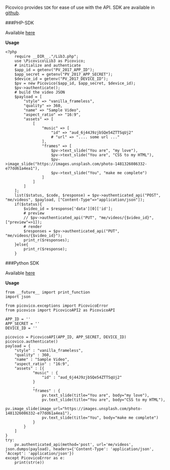 Picovico provides `SDK` for ease of use with the API. SDK are available in [github](https://github.com/picovico).

###PHP-SDK

Available [here](https://github.com/picovico/php-sdk)

__Usage__

    <?php
        require __DIR__."/Lib3.php";
        use \Picovico\Lib3 as Picovico;
        # initialize and authenticate
        $app_id = getenv("PV_2017_APP_ID");
        $app_secret = getenv("PV_2017_APP_SECRET");
        $device_id = getenv("PV_2017_DEVICE_ID");
        $pv = new Picovico($app_id, $app_secret, $device_id);
        $pv->authenticate();
        # build the video JSON
        $payload = [
            "style" => "vanilla_frameless",
            "quality" => 360,
            "name" => "Sample Video",
            "aspect_ratio" => "16:9",
            "assets" => [
                [
                    "music" => [
                        "id" => "aud_6j44J9zjbSQe54ZTTSqUj2"
                        # "url" => ".... some url ..."
                    ],
                    "frames" => [
                        $pv->text_slide("You are", "my love"),
                        $pv->text_slide("You are", "CSS to my HTML"),
                        $pv->image_slide("https://images.unsplash.com/photo-1481326086332-e77dd61a4ea1"),
                        $pv->text_slide("You", "make me complete")
                    ]
                ]
            ]
        ];
        list($status, $code, $response) = $pv->authenticated_api("POST", "me/videos", $payload, ["Content-Type"=>"application/json"]);
        if($status){
            $video_id = $response['data'][0]['id'];
            # preview
            // $pv->authenticated_api("PUT", "me/videos/{$video_id}", ["preview"=>1]);
            # render
            $responses = $pv->authenticated_api("PUT", "me/videos/{$video_id}");
            print_r($responses);
        }else{
            print_r($response);
        }

   


###Python SDK

Available [here](https://github.com/picovico/python-sdk)


__Usage__


    from __future__ import print_function
    import json

    from picovico.exceptions import PicovicoError
    from picovico import PicovicoAPI2 as PicovicoAPI

    APP_ID = ''
    APP_SECRET = ''
    DEVICE_ID = ''
    
    picovico = PicovicoAPI(APP_ID, APP_SECRET, DEVICE_ID)
    picovico.authenticate()
    payload = {
        "style" : "vanilla_frameless",
        "quality" : 360,
        "name" : "Sample Video",
        "aspect_ratio" : "16:9",
        "assets" : [{
                "music" : {
                    "id" : "aud_6j44J9zjbSQe54ZTTSqUj2"
                }
                ,
                "frames" : {
                    pv.text_slide(title="You are", body="my love"),
                    pv.text_slide(title="You are", body="CSS to my HTML"),
                    pv.image_slide(image_url="https://images.unsplash.com/photo-1481326086332-e77dd61a4ea1"),
                    pv.text_slide(title="You", body="make me complete")
                }
            }
        ]
    }
    try:
        pv.authenticated_api(method='post', url='me/videos', json.dumps(payload), headers={'Content-Type': 'application/json', 'Accept': 'application/json'})
    except PicovicoError as e:
        print(str(e))
    

